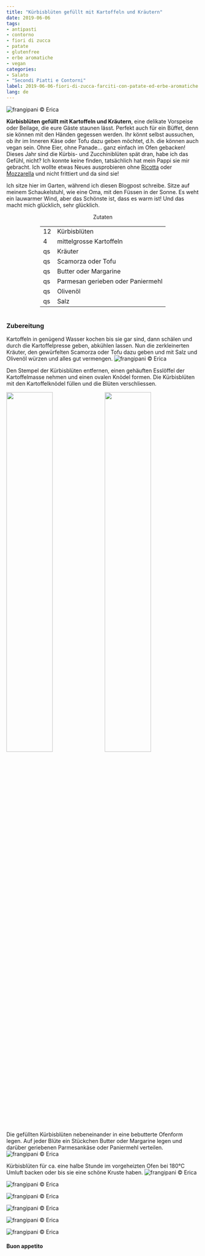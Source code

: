 ```yaml
---
title: "Kürbisblüten gefüllt mit Kartoffeln und Kräutern"
date: 2019-06-06
tags:
- antipasti
- contorno
- fiori di zucca
- patate
- glutenfree
- erbe aromatiche
- vegan
categories:
- Salato
- "Secondi Piatti e Contorni"
label: 2019-06-06-fiori-di-zucca-farciti-con-patate-ed-erbe-aromatiche
lang: de
---
```

![](../2019-06-06-fiori-di-zucca-farciti-con-patate-ed-erbe-aromatiche/header.jpeg "frangipani © Erica")

**Kürbisblüten gefüllt mit Kartoffeln und Kräutern**, eine delikate Vorspeise oder Beilage, die eure Gäste staunen lässt. Perfekt auch für ein Büffet, denn sie können mit den Händen gegessen werden. Ihr könnt selbst aussuchen, ob ihr im Inneren Käse oder Tofu dazu geben möchtet, d.h. die können auch vegan sein. Ohne Eier, ohne Panade... ganz einfach im Ofen gebacken! Dieses Jahr sind die Kürbis- und Zucchiniblüten spät dran, habe ich das Gefühl, nicht? Ich konnte keine finden, tatsächlich hat mein Pappi sie mir gebracht. Ich wollte etwas Neues ausprobieren ohne <a href="https://frangipani.raiano.ch/2015-04-25-fiori-di-zucca-ripieni-di-ricotta-e-spinaci/" target="_blank">Ricotta</a> oder <a href="https://frangipani.raiano.ch/2014-03-19-fiori-di-zucca-ripieni-di-mozzarella/" target="_blank">Mozzarella</a> und nicht frittiert und da sind sie! 

Ich sitze hier im Garten, während ich diesen Blogpost schreibe. Sitze auf meinem Schaukelstuhl, wie eine Oma, mit den Füssen in der Sonne. Es weht ein lauwarmer Wind, aber das Schönste ist, dass es warm ist! Und das macht mich glücklich, sehr glücklich.

<div id="wrapper" style="text-align: center">
  <div id="yourdiv" style="display: inline-block;">
    <div class="ingredients" itemscope itemtype="http://schema.org/Recipe">
      <span itemprop="name" style="display:none;">Kürbisblüten gefüllt mit Kartoffeln und Kräutern</span>
      <span itemprop="recipeCategory" style="display:none;">Herzhaftes</span>
      <img itemprop="image" style="display:none;" class="ignore-gallery-item" src="../2019-06-06-fiori-di-zucca-farciti-con-patate-ed-erbe-aromatiche/header.jpeg"/>
      <span itemprop="author" style="display:none;">Erica Raiano</span>
      <span itemprop="description" style="display:none;">Kürbisblüten gefüllt mit Kartoffeln und Kräutern, eine delikate Vorspeise oder Beilage, die eure Gäste staunen lässt.</span>
      <div class="ingredients-title">Zutaten</div>
      <table>
        <tbody>
          <tr itemprop="recipeIngredient">
            <td>12</td>
            <td>Kürbisblüten</td>
          </tr>
          <tr itemprop="recipeIngredient">
            <td>4</td>
            <td>mittelgrosse Kartoffeln</td>
          </tr>
          <tr itemprop="recipeIngredient">
            <td>qs</td>
            <td>Kräuter</td>
          </tr>
          <tr itemprop="recipeIngredient">
            <td>qs</td>
            <td>Scamorza oder Tofu</td>
          </tr>
          <tr itemprop="recipeIngredient">
            <td>qs</td>
            <td>Butter oder Margarine</td>
          </tr>
          <tr itemprop="recipeIngredient">
            <td>qs</td>
            <td>Parmesan gerieben oder Paniermehl</td>
          </tr>
          <tr itemprop="recipeIngredient">
            <td>qs</td>
            <td>Olivenöl</td>
          </tr>
          <tr itemprop="recipeIngredient">
            <td>qs</td>
            <td>Salz</td>    
          </tr>
        </tbody>
      </table>
    </div>
  </div>
</div>


<h3>
	<font color="grey">
		<i class="fa-solid fa-gears"></i>
	</font> Zubereitung
</h3>

Kartoffeln in genügend Wasser kochen bis sie gar sind, dann schälen und durch die Kartoffelpresse geben, abkühlen lassen. Nun die zerkleinerten Kräuter, den gewürfelten Scamorza oder Tofu dazu geben und mit Salz und Olivenöl würzen und alles gut vermengen.
![](../2019-06-06-fiori-di-zucca-farciti-con-patate-ed-erbe-aromatiche/patate.jpeg "frangipani © Erica")

Den Stempel der Kürbisblüten entfernen, einen gehäuften Esslöffel der Kartoffelmasse nehmen und einen ovalen Knödel formen. Die Kürbisblüten mit den Kartoffelknödel füllen und die Blüten verschliessen.
<p>
  <div style="width: 100%; margin-bottom: 0">
    <img style="float: left; width: 49%; margin-right: 1%" src="../2019-06-06-fiori-di-zucca-farciti-con-patate-ed-erbe-aromatiche/farcire1.jpeg" alt="" title="frangipani © Erica" />
    <img style="float: left; width: 49%; margin-left: 1%" src="../2019-06-06-fiori-di-zucca-farciti-con-patate-ed-erbe-aromatiche/farcire2.jpeg" alt="" title="frangipani © Erica" />
    <div style="clear: both"></div>
  </div>
</p>

Die gefüllten Kürbisblüten nebeneinander in eine bebutterte Ofenform legen. Auf jeder Blüte ein Stückchen Butter oder Margarine legen und darüber geriebenen Parmesankäse oder Paniermehl verteilen.
![](../2019-06-06-fiori-di-zucca-farciti-con-patate-ed-erbe-aromatiche/teglia.jpeg "frangipani © Erica")

Kürbisblüten für ca. eine halbe Stunde im vorgeheizten Ofen bei 180°C Umluft backen oder bis sie eine schöne Kruste haben.
![](../2019-06-06-fiori-di-zucca-farciti-con-patate-ed-erbe-aromatiche/risultato1.jpeg "frangipani © Erica")

![](../2019-06-06-fiori-di-zucca-farciti-con-patate-ed-erbe-aromatiche/risultato2.jpeg "frangipani © Erica")

![](../2019-06-06-fiori-di-zucca-farciti-con-patate-ed-erbe-aromatiche/risultato3.jpeg "frangipani © Erica")

![](../2019-06-06-fiori-di-zucca-farciti-con-patate-ed-erbe-aromatiche/risultato4.jpeg "frangipani © Erica")

![](../2019-06-06-fiori-di-zucca-farciti-con-patate-ed-erbe-aromatiche/risultato5.jpeg "frangipani © Erica")

![](../2019-06-06-fiori-di-zucca-farciti-con-patate-ed-erbe-aromatiche/risultato6.jpeg "frangipani © Erica")

<h4>Buon appetito
  <font color="red">
    <i class="fa-regular fa-face-smile"></i>
  </font>
</h4>
